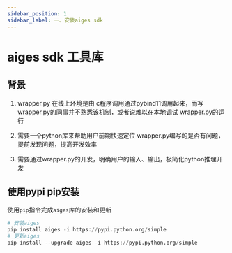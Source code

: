 ```yaml
---
sidebar_position: 1
sidebar_label: 一、安装aiges sdk
---
```

# aiges sdk 工具库

## 背景

1. wrapper.py 在线上环境是由 c程序调用通过pybind11调用起来，而写wrapper.py的同事并不熟悉该机制，或者说难以在本地调试 wrapper.py的运行

2. 需要一个python库来帮助用户前期快速定位 wrapper.py编写的是否有问题，提前发现问题，提高开发效率

3. 需要通过wrapper.py的开发，明确用户的输入、输出，极简化python推理开发


## 使用pypi pip安装

使用`pip`指令完成`aiges`库的安装和更新
   ```python
   # 安装aiges
   pip install aiges -i https://pypi.python.org/simple
   # 更新aiges
   pip install --upgrade aiges -i https://pypi.python.org/simple
   ```